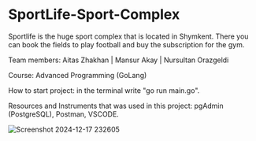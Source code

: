 # SportLife-Sport-Complex
Sportlife is the huge sport complex that is located in Shymkent. There you can book the fields to play football and buy the subscription for the gym. 

Team members: Aitas Zhakhan | Mansur Akay | Nursultan Orazgeldi

Course: Advanced Programming (GoLang)

How to start project: in the terminal write "go run main.go". 

Resources and Instruments that was used in this project: pgAdmin (PostgreSQL), Postman, VSCODE.




![Screenshot 2024-12-17 232605](https://github.com/user-attachments/assets/fd1e837e-729f-453d-842e-42d8a7ef8893)

